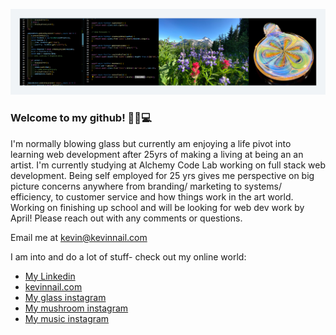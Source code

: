 ![banner](banner.png)

### Welcome to my github! 👋😎💻

I'm normally blowing glass but currently am enjoying a life pivot into learning web development after 25yrs of making a living at being an an artist. I'm currently studying at Alchemy Code Lab working on full stack web development. Being self employed for 25 yrs gives me perspective on big picture concerns anywhere from branding/ marketing to systems/ efficiency, to customer service and how things work in the art world. Working on finishing up school and will be looking for web dev work by April! Please reach out with any comments or questions.

Email me at kevin@kevinnail.com

I am into and do a lot of stuff- check out my online world:

-   [My Linkedin](https://www.linkedin.com/in/kevinnail/)
-   [kevinnail.com](https://www.kevinnail.com/)
-   [My glass instagram](https://www.instagram.com/stresslessglass/)
-   [ My mushroom instagram](https://www.instagram.com/good_morning_mushrooms/)
-   [ My music instagram](https://www.instagram.com/kevinnail_music/)

   <!--
    **kevinnail/kevinnail** is a ✨ _special_ ✨ repository because its `README.md` (this file) appears on your GitHub profile.

Here are some ideas to get you started:

-   🔭 I’m currently working on ...
-   🌱 I’m currently learning ...
-   👯 I’m looking to collaborate on ...
-   🤔 I’m looking for help with ...
-   💬 Ask me about ...
-   📫 How to reach me: ...
-   😄 Pronouns: ...
-   ⚡ Fun fact: ...
    -->
